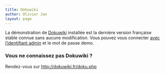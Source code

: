 ```yaml
---
title: Dokuwiki
author: Olivier Jan
layout: page
--- 
```


La démonstration de [Dokuwiki][1] installée est la dernière version française stable connue sans aucune modification. Vous pouvez vous connecter [avec l’identifiant admin][2] et le mot de passe demo.

### Vous ne connaissez pas Dokuwiki ?

 [1]: http://www.splitbrain.org/projects/dokuwiki
 [2]: http://demo.cms-fr.net/dokuwiki

Rendez-vous sur http://dokuwiki.fr/doku.php
